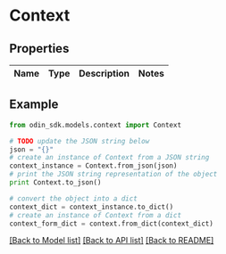 # Context


## Properties

Name | Type | Description | Notes
------------ | ------------- | ------------- | -------------

## Example

```python
from odin_sdk.models.context import Context

# TODO update the JSON string below
json = "{}"
# create an instance of Context from a JSON string
context_instance = Context.from_json(json)
# print the JSON string representation of the object
print Context.to_json()

# convert the object into a dict
context_dict = context_instance.to_dict()
# create an instance of Context from a dict
context_form_dict = context.from_dict(context_dict)
```
[[Back to Model list]](../README.md#documentation-for-models) [[Back to API list]](../README.md#documentation-for-api-endpoints) [[Back to README]](../README.md)


